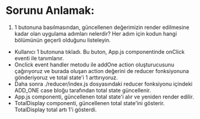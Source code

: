 # Sorunu Anlamak:

1. 1 butonuna basılmasından, güncellenen değerimizin render edilmesine kadar olan uygulama adımları nelerdir?
   Her adım için kodun hangi bölümünün geçerli olduğunu listeleyin.

- Kullanıcı 1 butonuna tıkladı. Bu buton, App.js componentinde onClick eventi ile tanımlanır.
- Onclick event handler metodu ile addOne action oluşturucusunu çağırıyoruz ve burada oluşan action değerini de reducer fonksiyonuna gönderiyoruz ve total state'i 1 arttırıyoruz.
- Daha sonra ./reducer/index.js dosyasındaki reducer fonksiyonu içindeki ADD_ONE case bloğu tarafından total state güncellenir.
- App.js componenti, güncellenen total state'i alır ve yeniden render edilir.
- TotalDisplay componenti, güncellenen total state'ini gösterir. TotalDisplay total artı 1'i gösterdi.
